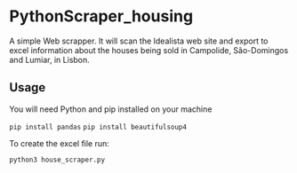# PythonScraper_housing

A simple Web scrapper. It will scan the Idealista web site and export to excel information about the houses being sold in Campolide, São-Domingos and Lumiar, in Lisbon.

## Usage

You will need Python and pip installed on your machine

`pip install pandas`
`pip install beautifulsoup4`

To create the excel file run:

`python3 house_scraper.py`
